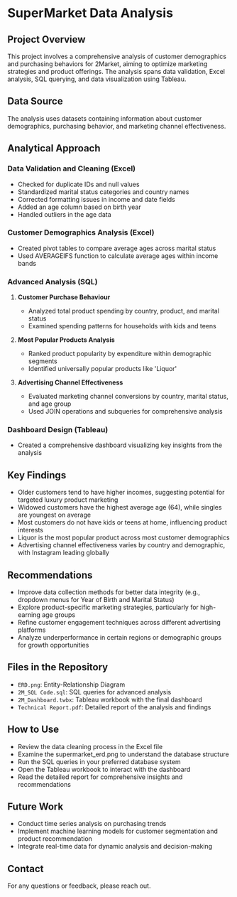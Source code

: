 # SuperMarket Data Analysis

## Project Overview
This project involves a comprehensive analysis of customer demographics and purchasing behaviors for 2Market, aiming to optimize marketing strategies and product offerings. The analysis spans data validation, Excel analysis, SQL querying, and data visualization using Tableau.

## Data Source
The analysis uses datasets containing information about customer demographics, purchasing behavior, and marketing channel effectiveness.

## Analytical Approach

### Data Validation and Cleaning (Excel)
- Checked for duplicate IDs and null values
- Standardized marital status categories and country names
- Corrected formatting issues in income and date fields
- Added an age column based on birth year
- Handled outliers in the age data

### Customer Demographics Analysis (Excel)
- Created pivot tables to compare average ages across marital status
- Used AVERAGEIFS function to calculate average ages within income bands

### Advanced Analysis (SQL)
1. **Customer Purchase Behaviour**
   - Analyzed total product spending by country, product, and marital status
   - Examined spending patterns for households with kids and teens

2. **Most Popular Products Analysis**
   - Ranked product popularity by expenditure within demographic segments
   - Identified universally popular products like 'Liquor'

3. **Advertising Channel Effectiveness**
   - Evaluated marketing channel conversions by country, marital status, and age group
   - Used JOIN operations and subqueries for comprehensive analysis

### Dashboard Design (Tableau)
- Created a comprehensive dashboard visualizing key insights from the analysis

## Key Findings
- Older customers tend to have higher incomes, suggesting potential for targeted luxury product marketing
- Widowed customers have the highest average age (64), while singles are youngest on average
- Most customers do not have kids or teens at home, influencing product interests
- Liquor is the most popular product across most customer demographics
- Advertising channel effectiveness varies by country and demographic, with Instagram leading globally

## Recommendations
- Improve data collection methods for better data integrity (e.g., dropdown menus for Year of Birth and Marital Status)
- Explore product-specific marketing strategies, particularly for high-earning age groups
- Refine customer engagement techniques across different advertising platforms
- Analyze underperformance in certain regions or demographic groups for growth opportunities

## Files in the Repository
- `ERD.png`: Entity-Relationship Diagram
- `2M_SQL Code.sql`: SQL queries for advanced analysis
- `2M_Dashboard.twbx`: Tableau workbook with the final dashboard
- `Technical Report.pdf`: Detailed report of the analysis and findings

## How to Use
- Review the data cleaning process in the Excel file
- Examine the supermarket_erd.png to understand the database structure
- Run the SQL queries in your preferred database system
- Open the Tableau workbook to interact with the dashboard
- Read the detailed report for comprehensive insights and recommendations

## Future Work
- Conduct time series analysis on purchasing trends
- Implement machine learning models for customer segmentation and product recommendation
- Integrate real-time data for dynamic analysis and decision-making

## Contact
For any questions or feedback, please reach out.
